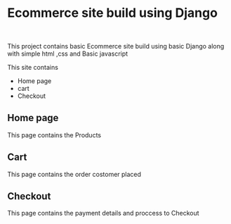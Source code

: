 <h1>Ecommerce site build using Django</h1>
<br>
<p>This project contains basic Ecommerce site build using basic <span>Django</span> along with simple html ,css and Basic javascript  </p>

<p>This site contains </p>
<ul>
	<li>Home page</li>
	<li>cart</li>
	<li>Checkout</li>
</ul>

<h2>Home page</h2>
<p>   This page contains the Products </p>

<h2>Cart</h2>
<p> This page contains the order costomer placed</p>

<h2>Checkout</h2>

<p>This page contains the payment details and proccess to Checkout</p>
